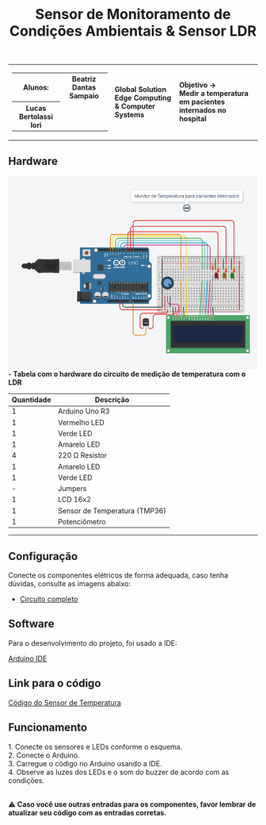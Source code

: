 <div align="center">
  <br>
  <h1>Sensor de Monitoramento de Condições Ambientais & Sensor LDR</h1>
</div>

<br>

<table>
  <tr>
    <td>
      <div>
        <table>
          <tr>
            <th>Alunos:</th>
            <th>Beatriz Dantas Sampaio</th>
          </tr>
          <tr>
            <th>Lucas Bertolassi Iori</th>
          </tr>
        </table>
      </div>
    </td>
    <td>
      <div>
        <b>Global Solution <br> Edge Computing & Computer Systems</b>
      <td> <b>Objetivo → <br> Medir a temperatura em pacientes internados no hospital</b> </td>
      </div>
    </td>
  </tr>
</table>

<h2> Hardware </h2>
<img height="390em" src="CircuitoSensor.png" alt="Circuito" align="right">

<div align="left">

<b> - Tabela com o hardware do circuito de medição de temperatura com o LDR </b>


| Quantidade | Descrição                     |
| ---------- | ----------------------------- |
| 1          | Arduino Uno R3                |
| 1          | Vermelho LED                  |
| 1          | Verde LED                     |
| 1          | Amarelo LED                   |
| 4          | 220 Ω Resistor                |
| 1          | Amarelo LED                   |
| 1          | Verde LED                     |
| -          | Jumpers                       |
| 1          | LCD 16x2                      |
| 1          | Sensor de Temperatura (TMP36) |
| 1          | Potenciômetro                 |

</div>

---

<h2> Configuração </h2>

Conecte os componentes elétricos de forma adequada, caso tenha dúvidas, consulte as imagens abaixo:
- <a href="CircuitoSensor.png"> Circuito completo </a>


<h2> Software </h2>

<p> Para o desenvolvimento do projeto, foi usado a IDE: </p>

<a href="https://www.arduino.cc/en/software"> Arduino IDE </a>

<h2> Link para o código </h2>
<a href="CódigoSensor.c++"> Código do Sensor de Temperatura </a>

<h2> Funcionamento  </h2>
1. Conecte os sensores e LEDs conforme o esquema. <br>
2. Conecte o Arduino. <br>
3. Carregue o código no Arduino usando a IDE. <br>
4. Observe as luzes dos LEDs e o som do buzzer de acordo com as condições. <br>

<br>

⚠️ <b> Caso você use outras entradas para os componentes, favor lembrar de atualizar seu código com as entradas corretas. </b>

